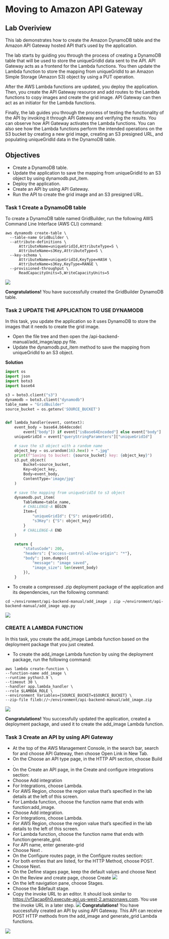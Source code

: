 # Moving to Amazon API Gateway
## Lab Overiview
This lab demonstrates how to create the Amazon DynamoDB table and the Amazon API Gateway hosted API that’s used by the application.

The lab starts by guiding you through the process of creating a DynamoDB table that will be used to store the uniqueGridId data sent to the API. API Gateway acts as a frontend for the Lambda functions. You then update the Lambda function to store the mapping from uniqueGridId to an Amazon Simple Storage (Amazon S3) object by using a PUT operation.

After the AWS Lambda functions are updated, you deploy the application. Then, you create the API Gateway resource and add routes to the Lambda functions to copy images and create the grid image. API Gateway can then act as an initiator for the Lambda functions.

Finally, the lab guides you through the process of testing the functionality of the API by invoking it through API Gateway and verifying the results. You can observe how API Gateway activates the Lambda functions. You can also see how the Lambda functions perform the intended operations on the S3 bucket by creating a new grid image, creating an S3 presigned URL, and populating uniqueGridId data in the DynamoDB table.
## Objectives
* Create a DynamoDB table.
* Update the application to save the mapping from uniqueGridId to an S3 object by using dynamodb.put_item.
* Deploy the application.
* Create an API by using API Gateway.
* Run the API to create the grid image and an S3 presigned URL.
### Task 1 Create a DynamoDB table
To create a DynamoDB table named GridBuilder, run the following AWS Command Line Interface (AWS CLI) command:
```
aws dynamodb create-table \
  --table-name GridBuilder \
  --attribute-definitions \
      AttributeName=uniqueGridId,AttributeType=S \
      AttributeName=s3Key,AttributeType=S \
  --key-schema \
      AttributeName=uniqueGridId,KeyType=HASH \
      AttributeName=s3Key,KeyType=RANGE \
  --provisioned-throughput \
      ReadCapacityUnits=5,WriteCapacityUnits=5
```
![](images/Dynamodb_table_creation1.png)

**Congratulations!** You have successfully created the GridBuilder DynamoDB table.
### Task 2 UPDATE THE APPLICATION TO USE DYNAMODB
In this task, you update the application so it uses DynamoDB to store the images that it needs to create the grid image.
* Open the file tree and then open the /api-backend-manual/add_image/app.py file.
* Update the dynamodb.put_item method to save the mapping from uniqueGridId to an S3 object.
  
**Solution**
```python
import os
import json
import boto3
import base64

s3 = boto3.client("s3")
dynamodb = boto3.client("dynamodb")
table_name = "GridBuilder"
source_bucket = os.getenv('SOURCE_BUCKET')


def lambda_handler(event, context):
    event_body = base64.b64decode(
        event["body"]) if event["isBase64Encoded"] else event["body"]
    uniqueGridId = event["queryStringParameters"]["uniqueGridId"]

    # save the s3 object with a random name
    object_key = os.urandom(16).hex() + ".jpg"
    print(f"Saving to bucket: {source_bucket} key: {object_key}")
    s3.put_object(
        Bucket=source_bucket,
        Key=object_key,
        Body=event_body,
        ContentType='image/jpg'
    )

    # save the mapping from uniqueGridId to s3 object
    dynamodb.put_item(
        TableName=table_name,
        # CHALLENGE-A BEGIN
        Item={
            "uniqueGridId": {"S": uniqueGridId},
            "s3Key": {"S": object_key}
        }
        # CHALLENGE-A END
    )

    return {
        "statusCode": 200,
        "headers": {"access-control-allow-origin": "*"},
        "body": json.dumps({
            "message": "image saved",
            "image_size": len(event_body)
        }),
    }
```

* To create a compressed .zip deployment package of the application and its dependencies, run the following command:
  
```
cd ~/environment/api-backend-manual/add_image ; zip ~/environment/api-backend-manual/add_image app.py
```

![](images/zip_deployment_package4.png)

### CREATE A LAMBDA FUNCTION
In this task, you create the add_image Lambda function based on the deployment package that you just created.
* To create the add_image Lambda function by using the deployment package, run the following command:
```
aws lambda create-function \
--function-name add_image \
--runtime python3.9 \
--timeout 30 \
--handler app.lambda_handler \
--role $LAMBDA_ROLE \
--environment Variables={SOURCE_BUCKET=$SOURCE_BUCKET} \
--zip-file fileb://~/environment/api-backend-manual/add_image.zip
```
![](images/Lambda_fn_creation_output6.png)

**Congratulations!** You successfully updated the application, created a deployment package, and used it to create the add_image Lambda function.
### Task 3 Create an API by using API Gateway
* At the top of the AWS Management Console, in the search bar, search for and choose API Gateway, then choose Open Link in New Tab.
* On the Choose an API type page, in the HTTP API section, choose Build .
* On the Create an API page, in the Create and configure integrations section:
* Choose Add integration
* For Integrations, choose Lambda.
* For AWS Region, choose the region value that’s specified in the lab details at the left of this screen.
* For Lambda function, choose the function name that ends with function:add_image.
* Choose Add integration.
* For Integrations, choose Lambda.
* For AWS Region, choose the region value that’s specified in the lab details to the left of this screen.
* For Lambda function, choose the function name that ends with function:generate_grid.
* For API name, enter generate-grid
* Choose Next .
* On the Configure routes page, in the Configure routes section:
* For both entries that are listed, for the HTTP Method, choose POST.
* Choose Next.
* On the Define stages page, keep the default values and choose Next
* On the Review and create page, choose Create
  ![](images/APIGW_creation17.png)
* On the left navigation pane, choose Stages.
* Choose the $default stage.
* Copy the invoke URL to an editor. It should look similar to https://vf3acap6h0.execute-api.us-west-2.amazonaws.com.
You use the invoke URL in a later step.
![](images/APIGW_invoke_url18.png)
**Congratulations!** You have successfully created an API by using API Gateway. This API can receive POST HTTP methods from the add_image and generate_grid Lambda functions.

![](images/gridid19.png)


